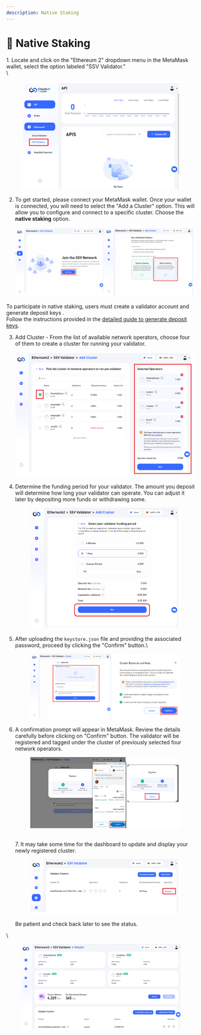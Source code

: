 ```yaml
---
description: Native Staking
---
```


# 🎀 Native Staking

&#x20;1\. Locate and click on the "Ethereum 2" dropdown menu in the MetaMask wallet, select the option labeled "SSV Validator."\
\


<figure><img src="../../.gitbook/assets/image (2).png" alt=""><figcaption></figcaption></figure>



2. To get started, please connect your MetaMask wallet. Once your wallet is connected, you will need to select the "Add a Cluster" option. This will allow you to configure and connect to a specific cluster. Choose the **native staking** option. \
   \
   ![](<../../.gitbook/assets/image (1) (1).png>)

To participate in native staking, users must create a validator account and generate deposit keys . \
Follow the instructions provided in the [detailed guide to generate deposit keys](https://docs.chainupcloud.com/staking/staking-on-ethereum/how-to-stake-1).

3. Add Cluster - From the list of available network operators, choose four of them to create a cluster for running your validator.\
   \
   ![](<../../.gitbook/assets/image (2) (1).png>)
4.  Determine the funding period for your validator. The amount you deposit will determine how long your validator can operate. You can adjust it later by depositing more funds or withdrawing some.

    <figure><img src="../../.gitbook/assets/image (28).png" alt=""><figcaption></figcaption></figure>


5.  After uploading the `keystore.json` file and providing the associated password, proceed by clicking the "Confirm" button.\


    <figure><img src="../../.gitbook/assets/image (3).png" alt=""><figcaption></figcaption></figure>
6.  A confirmation prompt will appear in MetaMask. Review the details carefully before clicking on "Confirm" button. The validator will be registered and tagged under the cluster of previously selected four network operators.&#x20;

    <figure><img src="../../.gitbook/assets/image (25).png" alt=""><figcaption></figcaption></figure>

    \
    7\.  It may take some time for the dashboard to update and display your newly registered cluster.&#x20;



    <figure><img src="../../.gitbook/assets/image (4).png" alt=""><figcaption></figcaption></figure>

    Be patient and check back later to see the status.

\


<figure><img src="../../.gitbook/assets/image (5).png" alt=""><figcaption></figcaption></figure>
